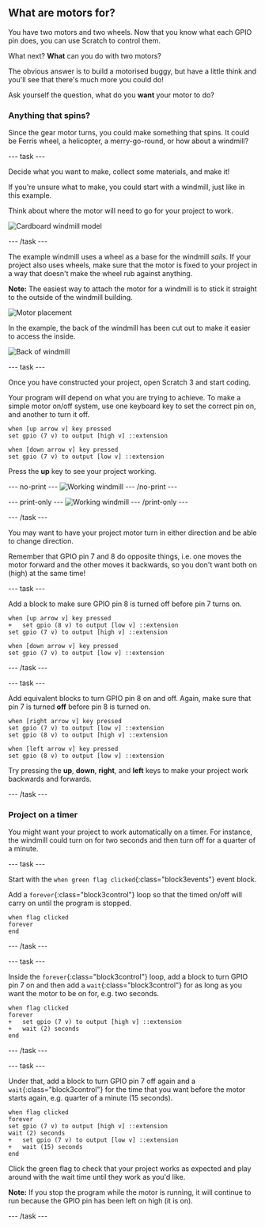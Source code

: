 ## What are motors for?

You have two motors and two wheels. Now that you know what each GPIO pin does, you can use Scratch to control them.

What next? **What** can you do with two motors?

The obvious answer is to build a motorised buggy, but have a little think and you'll see that there's much more you could do!

Ask yourself the question, what do you **want** your motor to do?

### Anything that spins?

Since the gear motor turns, you could make something that spins. It could be Ferris wheel, a helicopter, a merry-go-round, or how about a windmill?

--- task ---

Decide what you want to make, collect some materials, and make it!

If you're unsure what to make, you could start with a windmill, just like in this example.

Think about where the motor will need to go for your project to work.

![Cardboard windmill model](images/motorsFor_windmillParts.png)

--- /task ---

The example windmill uses a wheel as a base for the windmill _sails_. If your project also uses wheels, make sure that the motor is fixed to your project in a way that doesn't make the wheel rub against anything.

**Note:** The easiest way to attach the motor for a windmill is to stick it straight to the outside of the windmill building.

![Motor placement](images/motorsFor_windmillMotor.png)

In the example, the back of the windmill has been cut out to make it easier to access the inside.

![Back of windmill](images/motorsFor_windmillBack.png)

--- task ---

Once you have constructed your project, open Scratch 3 and start coding.

Your program will depend on what you are trying to achieve. To make a simple motor on/off system, use one keyboard key to set the correct pin on, and another to turn it off.

```blocks3
when [up arrow v] key pressed
set gpio (7 v) to output [high v] ::extension

when [down arrow v] key pressed
set gpio (7 v) to output [low v] ::extension
```

Press the **up** key to see your project working.

--- no-print ---
![Working windmill](images/motorFor_workingWindmill.gif)
--- /no-print ---

--- print-only ---
![Working windmill](images/motorFor_workingWindmill.png)
--- /print-only ---

--- /task ---

You may want to have your project motor turn in either direction and be able to change direction.

Remember that GPIO pin 7 and 8 do opposite things, i.e. one moves the motor forward and the other moves it backwards, so you don't want both on (high) at the same time!

--- task ---

Add a block to make sure GPIO pin 8 is turned off before pin 7 turns on.

```blocks3
when [up arrow v] key pressed
+   set gpio (8 v) to output [low v] ::extension
set gpio (7 v) to output [high v] ::extension

when [down arrow v] key pressed
set gpio (7 v) to output [low v] ::extension
```

--- /task ---

--- task ---

Add equivalent blocks to turn GPIO pin 8 on and off. Again, make sure that pin 7 is turned **off** before pin 8 is turned on.

```blocks3
when [right arrow v] key pressed
set gpio (7 v) to output [low v] ::extension
set gpio (8 v) to output [high v] ::extension

when [left arrow v] key pressed
set gpio (8 v) to output [low v] ::extension
```

Try pressing the **up**, **down**, **right**, and **left** keys to make your project work backwards and forwards. 

--- /task ---

### Project on a timer

You might want your project to work automatically on a timer. For instance, the windmill could turn on for two seconds and then turn off for a quarter of a minute.

--- task ---

Start with the `when green flag clicked`{:class="block3events"} event block.

Add a `forever`{:class="block3control"} loop so that the timed on/off will carry on until the program is stopped.

```blocks3
when flag clicked
forever
end
```

--- /task ---

--- task ---

Inside the `forever`{:class="block3control"} loop, add a block to turn GPIO pin 7 on and then add a `wait`{:class="block3control"} for as long as you want the motor to be on for, e.g. two seconds.

```blocks3
when flag clicked
forever
+   set gpio (7 v) to output [high v] ::extension
+   wait (2) seconds
end
```

--- /task ---

--- task ---

Under that, add a block to turn GPIO pin 7 off again and a `wait`{:class="block3control"} for the time that you want before the motor starts again, e.g. quarter of a minute (15 seconds).

```blocks3
when flag clicked
forever
set gpio (7 v) to output [high v] ::extension
wait (2) seconds
+   set gpio (7 v) to output [low v] ::extension
+   wait (15) seconds
end
```

Click the green flag to check that your project works as expected and play around with the wait time until they work as you'd like.

**Note:** If you stop the program while the motor is running, it will continue to run because the GPIO pin has been left on high (it is on).

--- /task ---
